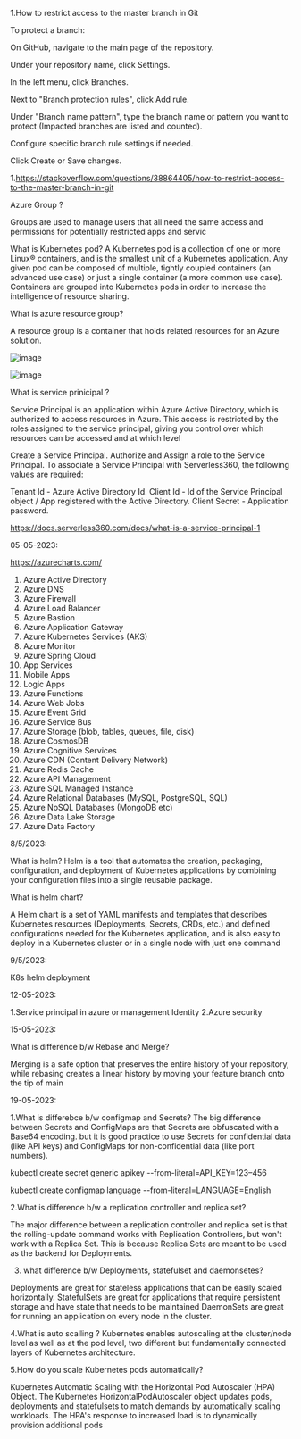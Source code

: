 
1.How to restrict access to the master branch in Git

To protect a branch:

On GitHub, navigate to the main page of the repository.

Under your repository name, click Settings.

In the left menu, click Branches.

Next to "Branch protection rules", click Add rule.

Under "Branch name pattern", type the branch name or pattern you want to protect (Impacted branches are listed and counted).

Configure specific branch rule settings if needed.

Click Create or Save changes.


1.https://stackoverflow.com/questions/38864405/how-to-restrict-access-to-the-master-branch-in-git


Azure Group ?

Groups are used to manage users that all need the same access and permissions for potentially restricted apps and servic

What is Kubernetes pod?
A Kubernetes pod is a collection of one or more Linux® containers, and is the smallest unit of a Kubernetes application. Any given pod can be composed of multiple, tightly coupled containers (an advanced use case) or just a single container (a more common use case). 
Containers are grouped into Kubernetes pods in order to increase the intelligence of resource sharing.

What is azure resource group?

A resource group is a container that holds related resources for an Azure solution.

![image](https://user-images.githubusercontent.com/30367367/232394645-d06f4774-9825-4a51-a95d-65f79dd981d2.png)


![image](https://user-images.githubusercontent.com/30367367/232394481-187e2d6a-e28c-4ce3-a999-1fe319023da5.png)




What is service prinicipal ?

Service Principal is an application within Azure Active Directory, which is authorized to access resources in Azure. This access is restricted by the roles assigned to the service principal, giving you control over which resources can be accessed and at which level

Create a Service Principal.
Authorize and Assign a role to the Service Principal.
To associate a Service Principal with Serverless360, the following values are required:

Tenant Id - Azure Active Directory Id.
Client Id - Id of the Service Principal object / App registered with the Active Directory.
Client Secret - Application password.

https://docs.serverless360.com/docs/what-is-a-service-principal-1


05-05-2023:

https://azurecharts.com/

1.	Azure Active Directory
2.	Azure DNS
3.	Azure Firewall
4.	Azure Load Balancer
5.	Azure Bastion
6.	Azure Application Gateway
7.	Azure Kubernetes Services (AKS)
8.	Azure Monitor
9.	Azure Spring Cloud
10.	App Services
11.	Mobile Apps
12.	Logic Apps
13.	Azure Functions
14.	Azure Web Jobs
15.	Azure Event Grid
16.	Azure Service Bus
17.	Azure Storage (blob, tables, queues, file, disk)
18.	Azure CosmosDB
19.	Azure Cognitive Services
20.	Azure CDN (Content Delivery Network)
21.	Azure Redis Cache
22.	Azure API Management
23.	Azure SQL Managed Instance
24.	Azure Relational Databases (MySQL, PostgreSQL, SQL)
25.	Azure NoSQL Databases (MongoDB etc)
26.	Azure Data Lake Storage
27.	Azure Data Factory

8/5/2023:

What is helm?
Helm is a tool that automates the creation, packaging, configuration, and deployment of Kubernetes applications by combining your configuration files into a single reusable package.

What is helm chart?

A Helm chart is a set of YAML manifests and templates that describes Kubernetes resources (Deployments, Secrets, CRDs, etc.) and defined configurations needed for the Kubernetes application, and is also easy to deploy in a Kubernetes cluster or in a single node with just one command


9/5/2023:

K8s
helm deployment

12-05-2023:

1.Service principal in azure or management Identity 
2.Azure security 

15-05-2023:

What is difference b/w Rebase and Merge?

Merging is a safe option that preserves the entire history of your repository, 
while rebasing creates a linear history by moving your feature branch onto the tip of main

19-05-2023:

1.What is differebce b/w configmap and Secrets?
The big difference between Secrets and ConfigMaps are that Secrets are obfuscated with a Base64 encoding.
but it is good practice to use Secrets for confidential data (like API keys) 
and ConfigMaps for non-confidential data (like port numbers).

kubectl create secret generic apikey --from-literal=API_KEY=123–456

kubectl create configmap language --from-literal=LANGUAGE=English


2.What is difference b/w a replication controller and replica set?

The major difference between a replication controller and replica set is that the rolling-update command works with Replication Controllers,
but won't work with a Replica Set.  This is because Replica Sets are meant to be used as the backend for Deployments.

3. what difference b/w Deployments, statefulset and daemonsetes? 

Deployments are great for stateless applications that can be easily scaled horizontally.
StatefulSets are great for applications that require persistent storage and have state that needs to be maintained
DaemonSets are great for running an application on every node in the cluster.


4.What is auto scalling ?
Kubernetes enables autoscaling at the cluster/node level as well as at the pod level, two different but fundamentally connected layers of Kubernetes architecture.

5.How do you scale Kubernetes pods automatically?

Kubernetes Automatic Scaling with the Horizontal Pod Autoscaler (HPA) Object. 
The Kubernetes HorizontalPodAutoscaler object updates pods, deployments and statefulsets to match demands by automatically scaling workloads. 
The HPA's response to increased load is to dynamically provision additional pods










